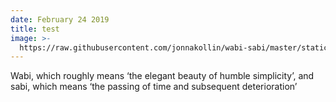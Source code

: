 ```yaml
---
date: February 24 2019
title: test
image: >-
  https://raw.githubusercontent.com/jonnakollin/wabi-sabi/master/static/images/img_4132.jpg
---
```

Wabi, which roughly means ‘the elegant beauty of humble simplicity’, and sabi, which means ‘the passing of time and subsequent deterioration’
